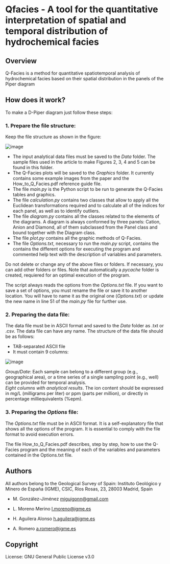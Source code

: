 # Qfacies - A tool for the quantitative interpretation of spatial and temporal distribution of hydrochemical facies

## Overview
Q-Facies is a method for quantitative spatiotemporal analysis of hydrochemical facies based on their spatial distribution in the panels of the Piper diagram

## How does it work?
To make a D-Piper diagram just follow these steps:
### 1. Prepare the file structure:
Keep the file structure as shown in the figure:

![image](https://user-images.githubusercontent.com/12763571/167836289-92ec2385-87f6-425b-8d7d-dbb9c7f3ebf9.png)


 * The input analytical data files must be saved to the *Data* folder. The sample files used in the article to make Figures 2, 3, 4 and 5 can be found in this folder.
 * The Q-Facies plots will be saved to the *Graphics* folder. It currently contains some example images from the paper and the How_to_Q_Facies.pdf reference guide file.
 * The file *main.py* is the Python script to be run to generate the Q-Facies tables and graphics.
 * The file *calculation.py* contains two classes that allow to apply all the Euclidean transformations required and to calculate all of the indices for each panel, as well as to identify outliers.
 * The file *diagram.py* contains all the classes related to the elements of the diagrams. A diagram is always conformed by three panels: Cation, Anion and Diamond, all of them subclassed from the Panel class and bound together with the Diagram class.
 * The file *plot.py* contains all the graphic methods of Q-Facies. 
 * The file *Options.txt*, necessary to run the *main.py* script, contains the contains the different options for executing the program and commented help text with the description of variables and parameters.
 
Do not delete or change any of the above files or folders. If necessary, you can add other folders or files. Note that automatically a *pycache* folder is created, requiered for an optimal execution of the program.
 
The script always reads the options from the *Options.txt* file. If you want to save a set of options, you must rename the file or save it to another location. You will have to name it as the original one (*Options.txt*) or update the new name in line 51 of the *main.py* file for further use.

### 2. Preparing the data file:

The data file must be in ASCII format and saved to the *Data* folder as .txt or .csv.
The data file can have any name.
The structure of the data file should be as follows:

* TAB-separated ASCII file
* It must contain 9 columns:
      
![image](https://user-images.githubusercontent.com/12763571/167825027-c10d289b-b607-4b97-a126-b45ec71b560f.png)

*Group/Date*: Each sample can belong to a different group (e.g., geographical area), or a time series of a single sampling point (e.g., well) can be provided for temporal analysis.<br>
*Eight columns with analytical results*. The ion content should be expressed in mg/L (milligrams per liter) or ppm (parts per million), or directly in percentage milliequivalents (%epm).<br>

### 3. Preparing the _Options_ file:

The *Options.txt* file must be in ASCII format.
It is a self-explanatory file that shows all the options of the program.
It is essential to comply with the file format to avoid execution errors.

The file How_to_Q_Facies.pdf describes, step by step, how to use the Q-Facies program and the meaning of each of the variables and parameters contained in the Options.txt file.

## Authors
All authors belong to the Geological Survey of Spain: Instituto Geológico y Minero de España (IGME), CSIC, Ríos Rosas, 23, 28003 Madrid, Spain

* M. González-Jiménez         miguigonn@gmail.com

* L. Moreno Merino            l.moreno@igme.es

* H. Aguilera Alonso          h.aguilera@igme.es

* A. Romero                   a.romero@igme.es


## Copyright
License: GNU General Public License v3.0 
